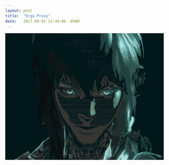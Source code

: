 ```yaml
---
layout: post
title:  "Ergo Proxy"
date:   2017-09-02 12:44:06 -0500
---
```


<img src="/assets/gits.png" />
